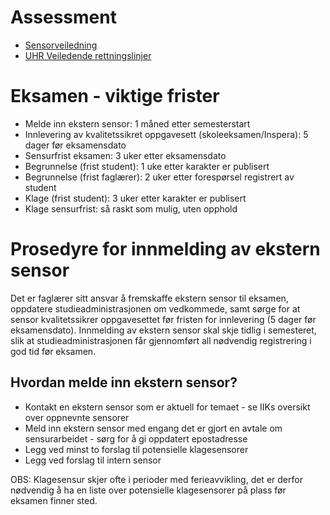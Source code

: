 # Assessment


* [Sensorveiledning](https://innsida.ntnu.no/wiki/-/wiki/Norsk/Sensorveiledning)
* [UHR Veiledende rettningslinjer](https://www.uhr.no/temasider/karaktersystemet/veiledende-retningslinjer-for-sensur/)


# Eksamen - viktige frister

* Melde inn ekstern sensor: 1 måned etter semesterstart
* Innlevering av kvalitetssikret oppgavesett (skoleeksamen/Inspera): 5 dager før eksamensdato
* Sensurfrist eksamen: 3 uker etter eksamensdato
* Begrunnelse (frist student): 1 uke etter karakter er publisert
* Begrunnelse (frist faglærer): 2 uker etter forespørsel registrert av student
* Klage (frist student): 3 uker etter karakter er publisert
* Klage sensurfrist: så raskt som mulig, uten opphold 


# Prosedyre for innmelding av ekstern sensor

Det er faglærer sitt ansvar å fremskaffe ekstern sensor til eksamen, oppdatere studieadministrasjonen om vedkommede, samt sørge for at sensor kvalitetssikrer oppgavesettet før fristen for innlevering (5 dager før eksamensdato). Innmelding av ekstern sensor skal skje tidlig i semesteret, slik at studieadministrasjonen får gjennomført all nødvendig registrering i god tid før eksamen. 

## Hvordan melde inn ekstern sensor?

* Kontakt en ekstern sensor som er aktuell for temaet - se IIKs oversikt over oppnevnte sensorer
* Meld inn ekstern sensor med engang det er gjort en avtale om sensurarbeidet - sørg for å gi oppdatert epostadresse
* Legg ved minst to forslag til potensielle klagesensorer
* Legg ved forslag til intern sensor

OBS: Klagesensur skjer ofte i perioder med ferieavvikling, det er derfor nødvendig å ha en liste over potensielle klagesensorer på plass før eksamen finner sted. 

